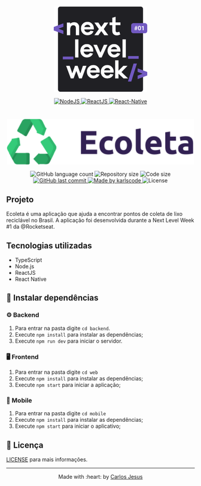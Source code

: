 <p align="center">
    <img src=".github/nlw.svg" width="250">
</p>
<p align="center">
      <a href="https://nodejs.org/en/">
        <img src="https://img.shields.io/static/v1?label=Node&message=JS&color=blue?style=plastic&logo=Node.js" alt="NodeJS" />
      </a>
      <a href="https://reactjs.org/">
        <img src="https://img.shields.io/static/v1?label=React&message=JS&color=blue?style=plastic&logo=React" alt="ReactJS" />
      </a>
      <a href="https://reactnative.dev/">
        <img src="https://img.shields.io/static/v1?label=React&message=Native&color=blue?style=plastic&logo=React" alt="React-Native" />
      </a>
    </p>
<h1></h1>
<p align="center">
    <img src=".github/logo.svg" width="500">
</p>

<p align="center">
  <img alt="GitHub language count" src="https://img.shields.io/github/languages/count/karlscode/e-coleta?color=brightgreen">

  <img alt="Repository size" src="https://img.shields.io/github/repo-size/karlscode/e-coleta?color=brightgreen">
  <img alt="Code size" src="https://img.shields.io/github/languages/code-size/karlscode/e-coleta?color=brightgreen">
  
  <a href="https://github.com/karlscode/e-coleta/commits/master">
    <img alt="GitHub last commit" src="https://img.shields.io/github/last-commit/karlscode/e-coleta?color=brightgreen">
  </a>
	
  <a href="https://www.linkedin.com/in/carlos-anderson-ti/">  
    <img alt="Made by karlscode" src="https://img.shields.io/badge/made%20by-karlscode-brightgreen">
  </a>

  <img alt="License" src="https://img.shields.io/badge/license-MIT-brightgreen">
</p>

## Projeto
 Ecoleta é uma aplicação que ajuda a encontrar pontos de coleta de lixo reciclável no Brasil. A aplicação foi desenvolvida durante a Next Level Week #1 da @Rocketseat.

## Tecnologias utilizadas

- TypeScript
- Node.js
- ReactJS
- React Native

## :wrench: Instalar dependências

### :gear: Backend

1. Para entrar na pasta digite `cd backend`.
2. Execute `npm install` para instalar as dependências;
3. Execute `npm run dev` para iniciar o servidor.

### :desktop_computer: Frontend

1. Para entrar na pasta digite `cd web`
2. Execute `npm install` para instalar as dependências;
3. Execute `npm start` para iniciar a aplicação;

### :iphone: Mobile

1. Para entrar na pasta digite `cd mobile`
2. Execute `npm install` para instalar as dependências;
3. Execute `npm start` para iniciar o aplicativo;

## :page_facing_up: Licença

[LICENSE](.github/LICENSE.md) para mais informações.

---

<p align="center">
    Made with :heart: by <a href="https://github.com/karlscode">Carlos Jesus</a>
</p>

